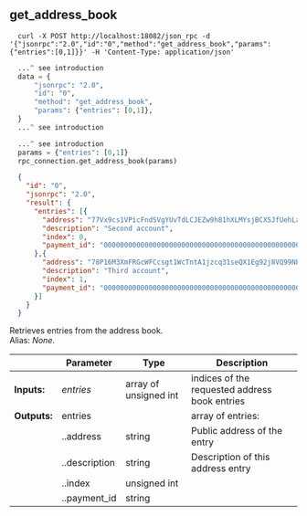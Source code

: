 ## **get_address_book**

```shell
  curl -X POST http://localhost:18082/json_rpc -d '{"jsonrpc":"2.0","id":"0","method":"get_address_book","params":{"entries":[0,1]}}' -H 'Content-Type: application/json'
```
```python
  ...^ see introduction
  data = {
      "jsonrpc": "2.0",
      "id": "0",
      "method": "get_address_book",
      "params": {"entries": [0,1]},
  }
  ...^ see introduction
```
```py
  ...^ see introduction
  params = {"entries": [0,1]}
  rpc_connection.get_address_book(params)
```
```json
  {
    "id": "0",
    "jsonrpc": "2.0",
    "result": {
      "entries": [{
        "address": "77Vx9cs1VPicFndSVgYUvTdLCJEZw9h81hXLMYsjBCXSJfUehLa9TDW3Ffh45SQa7xb6dUs18mpNxfUhQGqfwXPSMrvKhVp",
        "description": "Second account",
        "index": 0,
        "payment_id": "0000000000000000000000000000000000000000000000000000000000000000"
      },{
        "address": "78P16M3XmFRGcWFCcsgt1WcTntA1jzcq31seQX1Eg92j8VQ99NPivmdKam4J5CKNAD7KuNWcq5xUPgoWczChzdba5WLwQ4j",
        "description": "Third account",
        "index": 1,
        "payment_id": "0000000000000000000000000000000000000000000000000000000000000000"
      }]
    }
  }
```
Retrieves entries from the address book.  
Alias: *None*.  

|             | Parameter     | Type                  | Description
| ---         | ---           | ---                   | ---
|**Inputs:**  | *entries*     | array of unsigned int | indices of the requested address book entries
|**Outputs:** | entries       |                       | array of entries:
|             | ..address     | string                | Public address of the entry
|             | ..description | string                | Description of this address entry
|             | ..index       | unsigned int          |
|             | ..payment_id  | string                |

